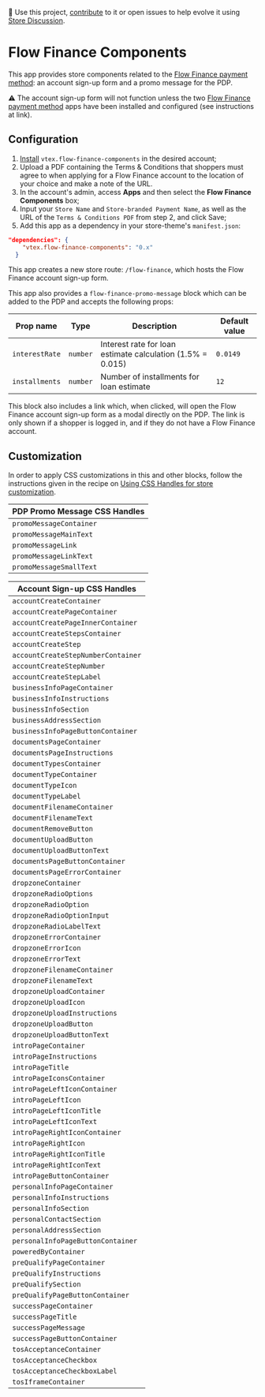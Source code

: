 📢 Use this project, [contribute](https://github.com/vtex-apps/flow-finance-components) to it or open issues to help evolve it using [Store Discussion](https://github.com/vtex-apps/store-discussion).

# Flow Finance Components

This app provides store components related to the [Flow Finance payment method](https://github.com/vtex-apps/flow-finance-payment): an account sign-up form and a promo message for the PDP.

:warning: The account sign-up form will not function unless the two [Flow Finance payment method](https://github.com/vtex-apps/flow-finance-payment) apps have been installed and configured (see instructions at link).

## Configuration

1. [Install](https://vtex.io/docs/recipes/store/installing-an-app) `vtex.flow-finance-components` in the desired account;
2. Upload a PDF containing the Terms & Conditions that shoppers must agree to when applying for a Flow Finance account to the location of your choice and make a note of the URL.
3. In the account's admin, access **Apps** and then select the **Flow Finance Components** box;
4. Input your `Store Name` and `Store-branded Payment Name`, as well as the URL of the `Terms & Conditions PDF` from step 2, and click Save;
5. Add this app as a dependency in your store-theme's `manifest.json`:

```json
"dependencies": {
    "vtex.flow-finance-components": "0.x"
  }
```

This app creates a new store route: `/flow-finance`, which hosts the Flow Finance account sign-up form.

This app also provides a `flow-finance-promo-message` block which can be added to the PDP and accepts the following props:

| Prop name      | Type     | Description                                                | Default value |
| -------------- | -------- | ---------------------------------------------------------- | ------------- |
| `interestRate` | `number` | Interest rate for loan estimate calculation (1.5% = 0.015) | `0.0149`      |
| `installments` | `number` | Number of installments for loan estimate                   | `12`          |

This block also includes a link which, when clicked, will open the Flow Finance account sign-up form as a modal directly on the PDP. The link is only shown if a shopper is logged in, and if they do not have a Flow Finance account.

## Customization

In order to apply CSS customizations in this and other blocks, follow the instructions given in the recipe on [Using CSS Handles for store customization](https://vtex.io/docs/recipes/style/using-css-handles-for-store-customization).

| PDP Promo Message CSS Handles |
| ----------------------------- |
| `promoMessageContainer`       |
| `promoMessageMainText`        |
| `promoMessageLink`            |
| `promoMessageLinkText`        |
| `promoMessageSmallText`       |

| Account Sign-up CSS Handles        |
| ---------------------------------- |
| `accountCreateContainer`           |
| `accountCreatePageContainer`       |
| `accountCreatePageInnerContainer`  |
| `accountCreateStepsContainer`      |
| `accountCreateStep`                |
| `accountCreateStepNumberContainer` |
| `accountCreateStepNumber`          |
| `accountCreateStepLabel`           |
| `businessInfoPageContainer`        |
| `businessInfoInstructions`         |
| `businessInfoSection`              |
| `businessAddressSection`           |
| `businessInfoPageButtonContainer`  |
| `documentsPageContainer`           |
| `documentsPageInstructions`        |
| `documentTypesContainer`           |
| `documentTypeContainer`            |
| `documentTypeIcon`                 |
| `documentTypeLabel`                |
| `documentFilenameContainer`        |
| `documentFilenameText`             |
| `documentRemoveButton`             |
| `documentUploadButton`             |
| `documentUploadButtonText`         |
| `documentsPageButtonContainer`     |
| `documentsPageErrorContainer`      |
| `dropzoneContainer`                |
| `dropzoneRadioOptions`             |
| `dropzoneRadioOption`              |
| `dropzoneRadioOptionInput`         |
| `dropzoneRadioLabelText`           |
| `dropzoneErrorContainer`           |
| `dropzoneErrorIcon`                |
| `dropzoneErrorText`                |
| `dropzoneFilenameContainer`        |
| `dropzoneFilenameText`             |
| `dropzoneUploadContainer`          |
| `dropzoneUploadIcon`               |
| `dropzoneUploadInstructions`       |
| `dropzoneUploadButton`             |
| `dropzoneUploadButtonText`         |
| `introPageContainer`               |
| `introPageInstructions`            |
| `introPageTitle`                   |
| `introPageIconsContainer`          |
| `introPageLeftIconContainer`       |
| `introPageLeftIcon`                |
| `introPageLeftIconTitle`           |
| `introPageLeftIconText`            |
| `introPageRightIconContainer`      |
| `introPageRightIcon`               |
| `introPageRightIconTitle`          |
| `introPageRightIconText`           |
| `introPageButtonContainer`         |
| `personalInfoPageContainer`        |
| `personalInfoInstructions`         |
| `personalInfoSection`              |
| `personalContactSection`           |
| `personalAddressSection`           |
| `personalInfoPageButtonContainer`  |
| `poweredByContainer`               |
| `preQualifyPageContainer`          |
| `preQualifyInstructions`           |
| `preQualifySection`                |
| `preQualifyPageButtonContainer`    |
| `successPageContainer`             |
| `successPageTitle`                 |
| `successPageMessage`               |
| `successPageButtonContainer`       |
| `tosAcceptanceContainer`           |
| `tosAcceptanceCheckbox`            |
| `tosAcceptanceCheckboxLabel`       |
| `tosIframeContainer`               |
